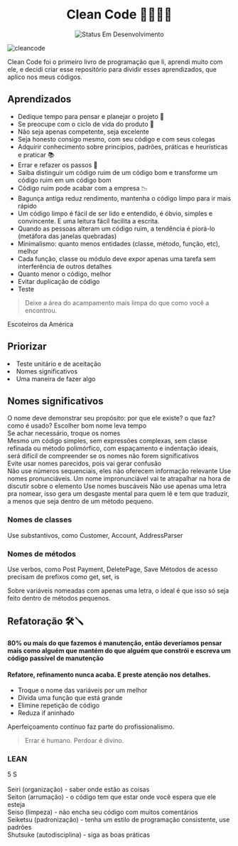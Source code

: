 # <h1 align=center>Clean Code 🧹🧑🏻‍💻</h1>
<p align=center> <img alt="Status Em Desenvolvimento" src="https://img.shields.io/badge/STATUS-EM%20DESENVOLVIMENTO-green"> </p>

![cleancode](https://github.com/user-attachments/assets/9039b2dc-fa94-449a-9454-616e89574a41)

Clean Code foi o primeiro livro de programação que li, aprendi muito com ele, e decidi criar esse repositório para dividir esses aprendizados, que aplico nos meus códigos.

## Aprendizados
<ul>
  <li>Dedique tempo para pensar e planejar o projeto 🤔</li>
  <li>Se preocupe com o ciclo de vida do produto 🔄</li>
  <li>Não seja apenas competente, seja excelente</li>
  <li>Seja honesto consigo mesmo, com seu código e com seus colegas</li>
  <li>Adquirir conhecimento sobre princípios, padrões, práticas e heurísticas e praticar 📚</li>
  <li>Errar e refazer os passos 🚶</li>
  <li>Saiba distinguir um código ruim de um código bom e transforme um código ruim em um código bom</li>
  <li>Código ruim pode acabar com a empresa 📉</li>
  <li>Bagunça antiga reduz rendimento, mantenha o código limpo para ir mais rápido</li>
  <li>Um código limpo é fácil de ser lido e entendido, é óbvio, simples e convincente. E uma leitura fácil facilita a escrita.</li>
  <li>Quando as pessoas alteram um código ruim, a tendência é piorá-lo (metáfora das janelas quebradas)</li>
  <li>Minimalismo: quanto menos entidades (classe, método, função, etc), melhor</li>
  <li>Cada função, classe ou módulo deve expor apenas uma tarefa sem interferência de outros detalhes</li>
  <li>Quanto menor o código, melhor</li>
  <li>Evitar duplicação de código</li>
  <li>Teste</li>
  
</ul>

<blockquote>Deixe a área do acampamento mais limpa do que como você a encontrou.</blockquote>
Escoteiros da América

## Priorizar
<li>Teste unitário e de aceitação</li>
<li>Nomes significativos</li>
<li>Uma maneira de fazer algo</li>

## Nomes significativos
O nome deve demonstrar seu propósito: por que ele existe? o que faz? como é usado?
Escolher bom nome leva tempo <br/>
Se achar necessário, troque os nomes <br/>
Mesmo um código simples, sem expressões complexas, sem classe refinada ou método polimórfico, com espaçamento e indentação ideais, será difícil de compreender se os nomes não forem significativos <br/>
Evite usar nomes parecidos, pois vai gerar confusão <br/>
Não use números sequenciais, eles não oferecem informação relevante
Use nomes pronunciáveis. Um nome impronunciável vai te atrapalhar na hora de discutir sobre o elemento
Use nomes buscáveis
Não use apenas uma letra pra nomear, isso gera um desgaste mental para quem lê e tem que traduzir, a menos que seja dentro de um método pequeno.

### Nomes de classes
Use substantivos, como Customer, Account, AddressParser

### Nomes de métodos
Use verbos, como Post Payment, DeletePage, Save
Métodos de acesso precisam de prefixos como get, set, is

Sobre variáveis nomeadas com apenas uma letra, o ideal é que isso só seja feito dentro de métodos pequenos.

## Refatoração 🛠️🪛
  <h4>80% ou mais do que fazemos é manutenção, então deveríamos pensar mais como alguém
  que mantém do que alguém que constrói e escreva um código passível de manutenção</h4>
  <h4>Refatore, refinamento nunca acaba. E preste atenção nos detalhes.</h4>

<ul>
  <li>Troque o nome das variáveis por um melhor</li>
  <li>Divida uma função que está grande</li>
  <li>Elimine repetição de código</li>
  <li>Reduza if aninhado</li>
</ul>

<p>Aperfeiçoamento contínuo faz parte do profissionalismo.</p>

<blockquote>Errar é humano. Perdoar é divino.</blockquote>

### LEAN
5 S<br/><br/>
Seiri (organização) - saber onde estão as coisas<br/>
Seiton (arrumação) - o código tem que estar onde você espera que ele esteja<br/>
Seiso (limpeza) - não encha seu código com muitos comentários<br/>
Seiketsu (padronização) - tenha um estilo de programação consistente, use padrões<br/>
Shutsuke (autodisciplina) - siga as boas práticas<br/>
